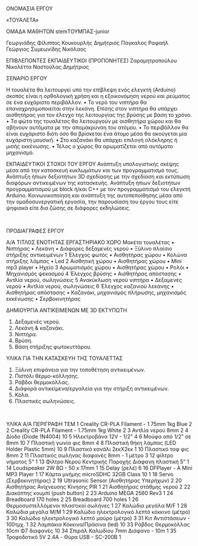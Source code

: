 

ΟΝΟΜΑΣΙΑ ΕΡΓΟΥ

«ΤΟΥΑΛΕΤΑ»




ΟΜΑΔΑ ΜΑΘΗΤΩΝ 
stemΤΟΥΜΠΑΣ-junior

Γεωργιάδης Φίλιππος
Κουκουρλής Δημήτριος
Πάγκαλος Ραφαήλ Γεώργιος
Συμεωνίδης Νικόλαος











ΕΠΙΒΛΕΠΟΝΤΕΣ EΚΠΑΙΔΕΥΤΙΚΟΙ
(ΠΡΟΠΟΝΗΤΕΣ)
Ζαραμητροπούλου Νικολέττα
Ναστούλας Δημήτριος
 




ΣΕΝΑΡΙΟ ΕΡΓΟΥ



Η τουαλέτα θα λειτουργεί υπό την επίβλεψη ενός ελεγκτή (Arduino) σκοπός είναι η ορθολογική χρήση και η εξοικονόμηση νερού και ρεύματος σε ένα ευχάριστο περιβάλλον. 
•	Το νερό του νιπτήρα θα επαναχρησιμοποιείται στην λεκάνη. Επίσης στον νιπτήρα θα υπάρχει αισθητήρας για τον έλεγχο της λειτουργίας της βρύσης με βάση το χρόνο. 
•	Τα φώτα της τουαλέτας θα λειτουργούν με αισθητήρα χώρου και θα σβήνουν αυτόματα με την απομάκρυνση του ατόμου. 
•	Το περιβάλλον θα είναι ευχάριστο διότι όσο θα βρίσκεται ένα άτομο μέσα θα ακούγεται μία ευχάριστη μουσική. 
•	Στο καζανάκι θα υπάρχει επιλογή ολόκληρης ή μισής εκκένωσης.
•	Τέλος ο χώρος θα αρωματίζεται από αυτόματο μηχανισμό. 


EΚΠΑΙΔΕΥΤΙΚΟΙ ΣΤΟΧΟΙ ΤΟΥ ΕΡΓΟΥ
Ανάπτυξη υπολογιστικής σκέψης μέσα από την κατασκευή κυκλωμάτων και των προγραμματισμό τους.
Ανάπτυξη ήπιων δεξιοτήτων 3D σχεδίασης με την σχεδίαση και εκτύπωση διαφόρων αντικειμένων της κατασκευής.
Ανάπτυξη ήπιων δεξιοτήτων προγραμματισμού με block ή/και C++ με τον προγραμματισμό του ελεγκτή Arduino.
Κοινωνικοποίηση και ανάπτυξη της αυτοπεποίθησης μέσα από την ομαδοσυνεργατική εργασία, την παρουσίαση του έργου τους είτε ψηφιακά είτε δια ζώσης σε διάφορες εκδηλώσεις.

 




ΠΡΟΔΙΑΓΡΑΦΕΣ ΕΡΓΟΥ


Α/Α	ΤΙΤΛΟΣ ΕΝΟΤΗΤΑΣ	ΕΡΓΑΣΤΗΡΙΑΚΟ ΧΩΡΟ
	Μακέτα τουαλέτας	•	Νιπτήρας
•	Λεκάνη 
•	Διάφορες δεξαμενές νερού
•	Ξύλινο πλαίσιο στήριξης αντικειμένων
1	Έλεγχος φωτός	•	Αισθητήρας χώρου
•	Κολώνα στήριξης λάμπας
•	Led 
2	Αισθητική χώρου	•	Αισθητήρας χώρου
•	Mini mp3 player
•	Ηχείο
3	Αρωματισμός χώρου	•	Αισθητήρας χώρου
•	Ρολόι
•	Μηχανισμός ψεκασμού
4	Έλεγχος βρύσης	•	Αισθητήρας απόστασης
•	Αντλία νερού, σωληνώσεις
5	Ανακύκλωση νερού νιπτήρα	•	Δεξαμενές νερού
•	Αντλία νερού, σωληνώσεις
6	Έλεγχος καζανιού λεκάνης	•	Αισθητήρας απόστασης
•	Καζανάκι, μηχανισμός πλήρωσης, μηχανισμός εκκένωσης
•	Σερβοκινητήρας
 




ΔΗΜΙΟΥΡΓΙΑ ΑΝΤΙΚΕΙΜΕΝΩΝ ΜΕ 3D ΕΚΤΥΠΩΤΗ

1.	Δεξαμενές νερού.
2.	Λεκάνη & καζανάκι.
3.	Νιπτήρα.
4.	Βρύση.
5.	Βάση στήριξης φωτοκυττάρου.




ΥΛΙΚΑ ΓΙΑ ΤΗΝ ΚΑΤΑΣΚΕΥΗ ΤΗΣ ΤΟΥΑΛΕΤΤΑΣ

1.	Ξύλινη επιφάνεια για την τοποθέτηση αντικειμένων.
2.	Πιστόλι θέρμο-κόλλησης.
3.	Ράβδοι θερμοκόλλας.
4.	Διάφορά αντικείμενα/εργαλεία για την στήριξη αντικειμένων.
5.	Κόλα.
6.	Πλαστικές σωληνώσεις.



 




ΥΛΙΚΑ
Α/Α	ΠΕΡΙΓΡΑΦΗ	ΤΕΜ
1	Creality CR-PLA Filament - 1.75mm 1kg Blue	2
2	Creality CR-PLA Filament - 1.75mm 1kg White	2
3	Αντλία νερού 8mm	2
4	Δίοδο (Diode 1N4004)	10
5	Ηλεκτροβάνα 12V - 1/2"	4
6	Μούφα από 1/2" σε 8mm	10
7	Πλαστική γωνία φις 8mm	4
8	Πλαστική θήκη λάμπας (LED Holder Plastic 5mm)	10
9	Πλαστικό κανάλι 2εκΧ2εκ	1
10	Πλαστικό ταφ φις 8mm	2
11	Πλαστικός σωλήνας διαφανές 8mm - 1 μέτρο	3
12	φίλτρο νήματος 5"	1
13	Φίλτρο Νερού Κεντρικής Παροχής Διάφανη πλαστική 5”	1
14	Loudspeaker 2W 8Ω - 50 x 17mm	1
15	Delay (ρελέ)	6
16	DFPlayer - A Mini MP3 Player	1
17	Κάρτα μνήμης microSDHC 32GB Class 10	1
18	Servo (Σερβοκινητήρας)	2
19	Ultrasonic Sensor (Αισθητήρας Υπερήχων)	2
20	Αισθητήρας Ανίχνευσης Κίνησης PIR	1
21	Αισθητήρας στάθμης νερού	2
22	Διακόπτης κουμπί (push button)	2
23	Arduino MEGA 2560 Rev3	1
24	Breadboard 170 holes	2
25	Breadboard 700 holes	1
26	Θερμοσυστελλόμενοι πλαστικοί σωλήνες	1
27	Καλώδια μεγάλα M/F	1
28	Καλώδια μεγάλα M/M	1
29	Καλώδιο ηλεκτρολογικό λεπτό κόκκινο (μέτρο)	3
30	Καλώδιο ηλεκτρολογικό λεπτό μαύρο (μέτρο)	3
31	Κιτ Αντιστάσεων - 100τμχ.	1
32	Λαμπάκια Κόκκινα/Πράσινα (led)	10
33	Ράβδος Θερμοκόλλας 10cm Φ7 διαφανές	10
34	Σπιράλ Καλωδίου 7mm Διάφανο - 10m	1
35	Τροφοδοτικό 5V 2.4A - Θύρα USB - SC-200B	1
